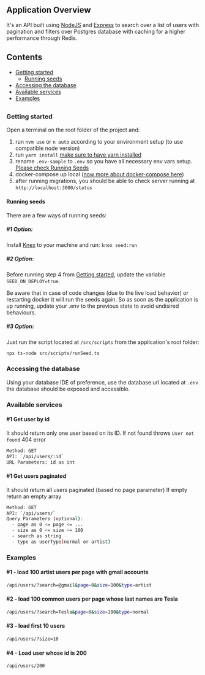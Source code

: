 ## Application Overview

It's an API built using [NodeJS](https://nodejs.org/en/about/) and [Express](https://expressjs.com/) to search over a list of users with pagination and filters over Postgres database with caching for a higher performance through Redis.

## Contents

- [Getting started](#getting-started)
  - [Running seeds](#running-seeds)
- [Accessing the database](#accessing-the-database)
- [Available services](#available-services)
- [Examples](#examples)

## 

### Getting started

Open a terminal on the root folder of the project and:

1. run `nvm use` or `n auto` according to your environment setup (to use compatible node version)
2. run `yarn install` [make sure to have yarn installed](https://classic.yarnpkg.com/lang/en/docs/install/)
3. rename `.env-sample` to `.env` so you have all necessary env vars setup. [Please check Running Seeds](#running-seeds)
4. docker-compose up local ([now more about docker-compose here](https://docs.docker.com/compose/gettingstarted/))
5. after running migrations, you should be able to check server running at `http://localhost:3000/status`

#### Running seeds

There are a few ways of running seeds:

##### #1 Option: 

Install [Knex](https://knexjs.org/) to your machine and run: `knex seed:run`

##### #2 Option:

Before running step 4 from [Getting started](#getting-started), update the variable `SEED_ON_DEPLOY=true`. 

Be aware that in case of code changes (due to the live load behavior) or restarting docker it will run the seeds again. So as soon as the application is up running, update your .env to the previous state to avoid undisired behaviours.

##### #3 Option:

Just run the script located at `/src/scripts` from the application's root folder:

```bash 
npx ts-node src/scripts/runSeed.ts
```

### Accessing the database

Using your database IDE of preference, use the database url located at `.env` the database should be exposed and accessible.

### Available services

#### #1 Get user by id

It should return only one user based on its ID.
If not found throws `User not found` 404 error

```bash
Method: GET
API: `/api/users/:id`
URL Parameters: id as int
```

#### #1 Get users paginated 

It should return all users paginated (based no page parameter)
If empty return an empty array

```bash
Method: GET
API: `/api/users/`
Query Parameters (optional):
  - page as 0 <= page <= ...
  - size as 0 <= size <= 100
  - search as string
  - type as userType(normal or artist)
```
### Examples

#### #1 - load 100 artist users per page with gmail accounts

```bash
/api/users/?search=@gmail&page=0&size=100&type=artist
```

#### #2 - load  100 common users per page whose last names are Tesla

```bash
/api/users/?search=Tesla&page=0&size=100&type=normal
```

#### #3 - load first 10 users

```bash
/api/users/?size=10
```

#### #4 - Load user whose id is 200

```bash
/api/users/200
```
